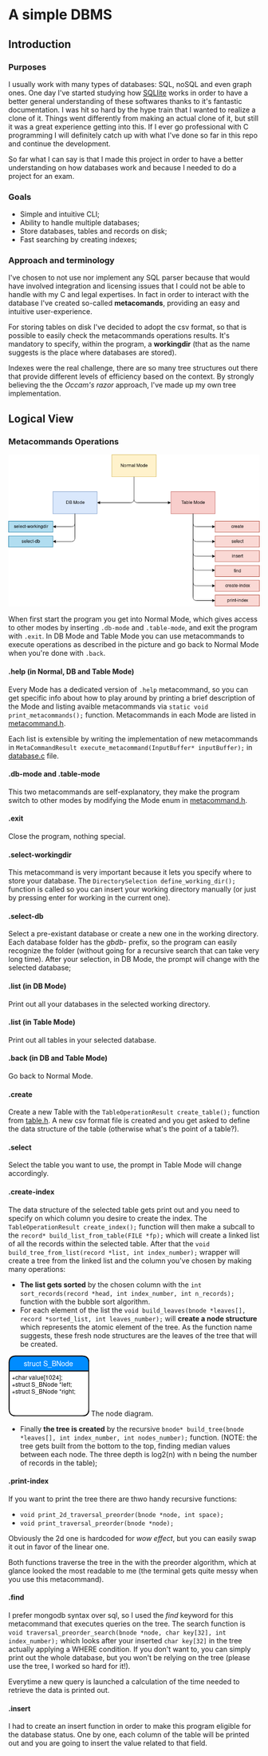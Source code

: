 # A simple DBMS

## Introduction

### Purposes
I usually work with many types of databases: SQL, noSQL and even graph ones. One day I've started studying how [SQLlite](https://sqlite.org/index.html) works in order to have a better general understanding of these softwares thanks to it's fantastic documentation. I was hit so hard by the hype train that I wanted to realize a clone of it. Things went differently from making an actual clone of it, but still it was a great experience getting into this. If I ever go professional with C programming I will definitely catch up with what I've done so far in this repo and continue the development.

So far what I can say is that I made this project in order to have a better understanding on how databases work and because I needed to do a project for an exam.

### Goals
* Simple and intuitive CLI;
* Ability to handle multiple databases;
* Store databases, tables and records on disk;
* Fast searching by creating indexes;

### Approach and terminology
I've chosen to not use nor implement any SQL parser because that would have involved integration and licensing issues that I could not be able to handle with my C and legal expertises. In fact in order to interact with the database I've created so-called **metacomands**, providing an easy and intuitive user-experience.

For storing tables on disk I've decided to adopt the csv format, so that is possible to easily check the metacommands operations results. It's mandatory to specify, within the program, a **workingdir** (that as the name suggests is the place where databases are stored).

Indexes were the real challenge, there are so many tree structures out there that provide different levels of efficiency based on the context. By strongly believing the the *Occam's razor* approach, I've made up my own tree implementation.

## Logical View

### Metacommands Operations
![metacommands-overview](resources/metacommands.png)

When first start the program you get into Normal Mode, which gives access to other modes by inserting `.db-mode` and `.table-mode`, and exit the program with `.exit`.
In DB Mode and Table Mode you can use metacommands to execute operations as described in the picture and go back to Normal Mode when you're done with `.back`.

#### .help (in Normal, DB and Table Mode)
Every Mode has a dedicated version of `.help` metacommand, so you can get specific info about how to play around by printing a brief description of the Mode and listing avaible metacommands via `static void print_metacommands();` function.
Metacommands in each Mode are listed in [metacommand.h](metacommand.h).

Each list is extensible by writing the implementation of new metacommands in `MetaCommandResult execute_metacommand(InputBuffer* inputBuffer);` in [database.c](database.c) file.

#### .db-mode and .table-mode 
This two metacommands are self-explanatory, they make the program switch to other modes by modifying the Mode enum in [metacommand.h](metacommand.h).

#### .exit 
Close the program, nothing special.

#### .select-workingdir
This metacommand is very important because it lets you specify where to store your database. The `DirectorySelection define_working_dir();` function is called so you can insert your working directory manually (or just by pressing enter for working in the current one). 

#### .select-db
Select a pre-existant database or create a new one in the working directory. Each database folder has the *gbdb-* prefix, so the program can easily recognize the folder (without going for a recursive search that can take very long time).
After your selection, in DB Mode, the prompt will change with the selected database;

#### .list (in DB Mode)
Print out all your databases in the selected working directory.

#### .list (in Table Mode)
Print out all tables in your selected database.

#### .back (in DB and Table Mode)
Go back to Normal Mode.

#### .create
Create a new Table with the `TableOperationResult create_table();` function from [table.h](table.h). A new csv format file is created and you get asked to define the data structure of the table (otherwise what's the point of a table?).

#### .select
Select the table you want to use, the prompt in Table Mode will change accordingly.

#### .create-index
The data structure of the selected table gets print out and you need to specify on which column you desire to create the index. The `TableOperationResult create_index();` function will then make a subcall to the `record* build_list_from_table(FILE *fp);` which will create a linked list of all the records within the selected table.
After that the `void build_tree_from_list(record *list, int index_number);` wrapper will create a tree from the linked list and the column you've chosen by making many operations:
* **The list gets sorted** by the chosen column with the `int sort_records(record *head, int index_number, int n_records);` function with the bubble sort algorithm. 
* For each element of the list the `void build_leaves(bnode *leaves[], record *sorted_list, int leaves_number);` will **create a node structure** which represents the atomic element of the tree. As the function name suggests, these fresh node structures are the leaves of the tree that will be created.

![bnode](resources/bnode.png) The node diagram.

*  Finally **the tree is created** by the recursive `bnode* build_tree(bnode *leaves[], int index_number, int nodes_number);` function. (NOTE: the tree gets built from the bottom to the top, finding median values between each node. The three depth is log2(n) with n being the number of records in the table);

#### .print-index
If you want to print the tree there are thwo handy recursive functions:
* `void print_2d_traversal_preorder(bnode *node, int space);`
* `void print_traversal_preorder(bnode *node);`
  
Obviously the 2d one is hardcoded for *wow effect*, but you can easily swap it out in favor of the linear one.

Both functions traverse the tree in the with the preorder algorithm, which at glance looked the most readable to me (the terminal gets quite messy when you use this metacommand).

#### .find
I prefer mongodb syntax over sql, so I used the *find* keyword for this metacommand that executes queries on the tree. The search function is  `void traversal_preorder_search(bnode *node, char key[32], int index_number);` which looks after your inserted `char key[32]` in the tree actually applying a WHERE condition. If you don't want to, you can simply print out the whole database, but you won't be relying on the tree (please use the tree, I worked so hard for it!).

Everytime a new query is launched a calculation of the time needed to retrieve the data is printed out.

#### .insert
I had to create an insert function in order to make this program eligible for the database status. One by one, each column of the table will be printed out and you are going to insert the value related to that field.